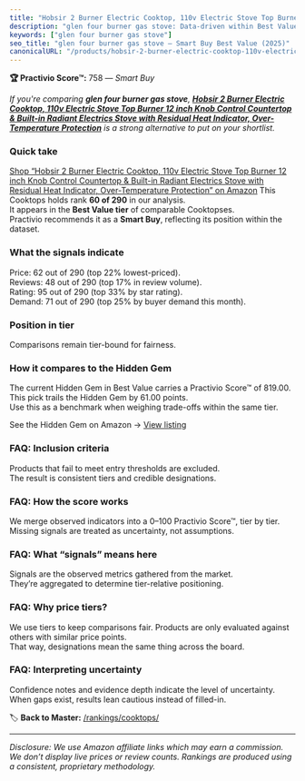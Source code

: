 ```yaml
---
title: "Hobsir 2 Burner Electric Cooktop, 110v Electric Stove Top Burner 12 inch Knob Control Countertop & Built-in Radiant Electrics Stove with Residual Heat Indicator, Over-Temperature Protection"
description: "glen four burner gas stove: Data-driven within Best Value ranking using the Practivio Score™. Positioned by quality, value, demand, findability, momentum."
keywords: ["glen four burner gas stove"]
seo_title: "glen four burner gas stove — Smart Buy Best Value (2025)"
canonicalURL: "/products/hobsir-2-burner-electric-cooktop-110v-electric-stove-top-burner-12-inch-knob-control-countertop-built-in-radiant-electrics-stove-with-residual-heat-indicator-over-temperature-protection-B0BNPK7CNQ/"
---
```


**🏆 Practivio Score™:** 758 — _Smart Buy_


*If you're comparing **glen four burner gas stove**, **[Hobsir 2 Burner Electric Cooktop, 110v Electric Stove Top Burner 12 inch Knob Control Countertop & Built-in Radiant Electrics Stove with Residual Heat Indicator, Over-Temperature Protection](https://www.amazon.com/dp/B0BNPK7CNQ?tag=practivio-20)** is a strong alternative to put on your shortlist.*
### Quick take
[Shop “Hobsir 2 Burner Electric Cooktop, 110v Electric Stove Top Burner 12 inch Knob Control Countertop & Built-in Radiant Electrics Stove with Residual Heat Indicator, Over-Temperature Protection” on Amazon](https://www.amazon.com/dp/B0BNPK7CNQ?tag=practivio-20)
This Cooktops holds rank **60 of 290** in our analysis.  
It appears in the **Best Value tier** of comparable Cooktopses.  
Practivio recommends it as a **Smart Buy**, reflecting its position within the dataset.

### What the signals indicate
Price: 62 out of 290 (top 22% lowest-priced).  
Reviews: 48 out of 290 (top 17% in review volume).  
Rating: 95 out of 290 (top 33% by star rating).  
Demand: 71 out of 290 (top 25% by buyer demand this month).

### Position in tier
Comparisons remain tier-bound for fairness.

### How it compares to the Hidden Gem
The current Hidden Gem in Best Value carries a Practivio Score™ of 819.00.  
This pick trails the Hidden Gem by 61.00 points.  
Use this as a benchmark when weighing trade-offs within the same tier.  

See the Hidden Gem on Amazon → [View listing](https://www.amazon.com/dp/B01FLR0ET8?tag=practivio-20)

### FAQ: Inclusion criteria
Products that fail to meet entry thresholds are excluded.  
The result is consistent tiers and credible designations.

### FAQ: How the score works
We merge observed indicators into a 0–100 Practivio Score™, tier by tier.  
Missing signals are treated as uncertainty, not assumptions.

### FAQ: What “signals” means here
Signals are the observed metrics gathered from the market.  
They’re aggregated to determine tier-relative positioning.

### FAQ: Why price tiers?
We use tiers to keep comparisons fair. Products are only evaluated against others with similar price points.  
That way, designations mean the same thing across the board.

### FAQ: Interpreting uncertainty
Confidence notes and evidence depth indicate the level of uncertainty.  
When gaps exist, results lean cautious instead of filled-in.


🏷️ **Back to Master:** [/rankings/cooktops/](/rankings/cooktops/)

---
_Disclosure: We use Amazon affiliate links which may earn a commission. We don’t display live prices or review counts. Rankings are produced using a consistent, proprietary methodology._
